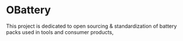 # OBattery
This project is dedicated to open sourcing &amp; standardization of battery packs used in tools and consumer products,
